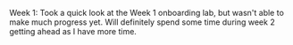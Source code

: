 Week 1: Took a quick look at the Week 1 onboarding lab, but wasn't able to make much progress yet. Will definitely spend some time during week 2 getting ahead as I have more time.
